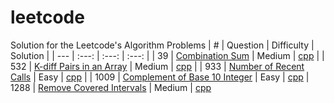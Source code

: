 # leetcode
Solution for the Leetcode's Algorithm Problems
| # | Question | Difficulty | Solution |
| --- | :---: | :---: | :---: |
| 39 | [Combination Sum](https://leetcode.com/problems/combination-sum/) | Medium | [cpp](https://leetcode.com/problems/combination-sum/) |
| 532 | [K-diff Pairs in an Array](https://leetcode.com/problems/k-diff-pairs-in-an-array/) | Medium | [cpp](https://leetcode.com/problems/combination-sum/) |
| 933 | [Number of Recent Calls](https://leetcode.com/problems/number-of-recent-calls/) | Easy | [cpp](https://leetcode.com/problems/number-of-recent-calls/) |
| 1009 | [Complement of Base 10 Integer](https://leetcode.com/problems/complement-of-base-10-integer/) | Easy | [cpp](https://leetcode.com)
| 1288 | [Remove Covered Intervals](https://leetcode.com/problems/remove-covered-intervals/) | Medium | [cpp](https://leetcode.com)
